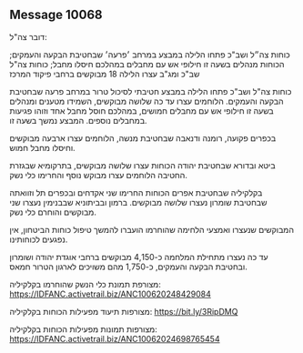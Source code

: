 ## Message 10068

דובר צה"ל:

כוחות צה״ל ושב"כ פתחו הלילה במבצע במרחב ׳פרעה׳ שבחטיבת הבקעה והעמקים; הכוחות מנהלים בשעה זו חילופי אש עם מחבלים במהלכם חיסלו מחבל; כוחות צה"ל שב"כ ומג"ב עצרו הלילה 18 מבוקשים ברחבי פיקוד המרכז

כוחות צה"ל ושב"כ פתחו הלילה במבצע חטיבתי לסיכול טרור במרחב פרעה שבחטיבת הבקעה והעמקים. 
הלוחמים עצרו עד כה שלושה מבוקשים, השמידו מטענים ומנהלים בשעה זו חילופי אש עם מחבלים חמושים, במהלכם חוסל מחבל אחד וזוהו פגיעות במחבלים נוספים. המבצע נמשך בשעה זו.

בכפרים פקועה, רומנה ודנאבה שבחטיבת מנשה, הלוחמים עצרו ארבעה מבוקשים וחיסלו מחבל חמוש.

ביטא ובדורא שבחטיבת יהודה הכוחות עצרו שלושה מבוקשים, בתרקומיא שבגזרת החטיבה הלוחמים עצרו מבוקש נוסף והחרימו כלי נשק.

בקלקיליה שבחטיבת אפרים הכוחות החרימו שני אקדחים ובכפרים תל וזוואתה שבחטיבת שומרון נעצרו שלושה מבוקשים. ברמון ובביתוניא שבבנימין נעצרו שני מבוקשים והוחרם כלי נשק.

המבוקשים שנעצרו ואמצעי הלחימה שהוחרמו הועברו להמשך טיפול כוחות הביטחון, אין נפגעים לכוחותינו.

עד כה נעצרו מתחילת המלחמה כ-4,150 מבוקשים ברחבי אוגדת יהודה ושומרון ובחטיבת הבקעה והעמקים, כ-1,750 מהם משויכים לארגון הטרור חמאס.

מצורפת תמונת כלי הנשק שהוחרמו בקלקיליה: https://IDFANC.activetrail.biz/ANC100620248429084

מצורפות תיעוד מפעילות הכוחות בקלקיליה:  https://bit.ly/3RipDMQ

מצורפות תמונות מפעילות הכוחות בקלקיליה: https://IDFANC.activetrail.biz/ANC10062024698765454

